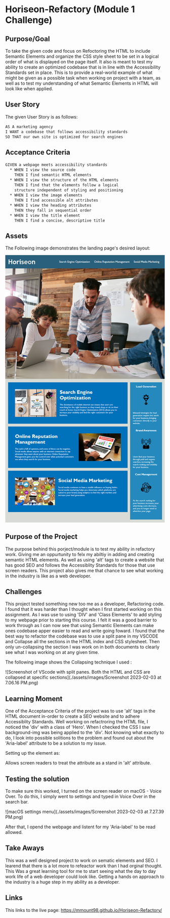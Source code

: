 # Horiseon-Refactory (Module 1 Challenge)

## Purpose/Goal 
  To take the given code and focus on Refoctoring the HTML to include Semantic Elements and organize the CSS style sheet to be set in a logical order of what is displayed on the page itself. It also is meant to test my ability to create an optimized codebase that is in line with the Accessibility Standards set in place. This is to provide a real-world example of what might be given as a possible task when working on project with a team, as well as to test my understanding of what Semantic Elements in HTML will look like when applied. 
  
 ## User Story
  The given User Story is as follows:
    
    AS A marketing agency
    I WANT a codebase that follows accessibility standards
    SO THAT our own site is optimized for search engines
    
  ## Acceptance Criteria
    GIVEN a webpage meets accessibility standards
      * WHEN I view the source code
        THEN I find semantic HTML elements
      * WHEN I view the structure of the HTML elements
        THEN I find that the elements follow a logical 
        structure independent of styling and positioning
      * WHEN I view the image elements
        THEN I find accessible alt attributes
      * WHEN I view the heading attributes
        THEN they fall in sequential order
      * WHEN I view the title element
        THEN I find a concise, descriptive title
        
 ## Assets
 
 The Following image demonstrates the landing page's desired layout:
 
![The Landing Page Demo and Style Guide](./assets/images/Demo-landing-page.png)

## Purpose of the Project 

The purpose behind this porject/module is to test my ability in refactory work. Giving me an oppurtunity to felx my abiltiy in adding and creating semantic HTML elements. As well as using 'alt' tags to create a website that has good SEO and follows the Accessiblity Standards for those that use screen readers. This project also gives me that chance to see what working in the industry is like as a web developer. 

## Challenges

 This project tested something new too me as a developer, Refactoring code. I found that it was harder than I thought when I first started working on this assignment. As I was use to using 'DIV' and 'Class Elements' to add styling to my webpage prior to starting this course. I felt it was a good barrier to work through as I can now see that using Semantic Elements can make ones codebase apper easier to read and write going foward. I found that the best way to refactor the codebase was to use a split pane in my VSCODE and Collapse all the sections in the HTML index and CSS stylesheet. Then only un-collapsing the section I was work on in both documents to clearly see what I was working on at any given time. 
 
The following image shows the Collapsing technique I used :

![Screenshot of VScode with split panes. Both the HTML and CSS are collapsed at specific sections](./assets/images/Screenshot 2023-02-03 at 7.06.16 PM.png)

## Learning Moment

One of the Acceptance Criteria of the project was to use 'alt' tags in the HTML document in-order to create a SEO website and to adhere Accessiblity Standards. Well working on refactroring the HTML file, I noticed the 'div' with a class of 'Hero'. When I checked the CSS I saw background-img was being applied to the 'div'. Not knowing what exactly to do, I look into possible solitions to the problem and found out about the 'Aria-label' attribute to be a solution to my issue. 

Setting up the element as: 
<div class="hero" aria-label=""></div> 

Allows screen readers to treat the attribute as a stand in 'alt' attribute. 

## Testing the solution

To make sure this worked, I turned on the screen reader on macOS - Voice Over. To do this, I simply went to settings and typed in Voice Over in the search bar. 

![macOS settings menu](./assets/images/Screenshot 2023-02-03 at 7.27.39 PM.png)

After that, I opend the webpage and listent for my 'Aria-label' to be read allowed. 

## Take Aways 

This was a well designed project to work on sematic elements and SEO. I learend that there is a lot more to refeactor work than I had orginal thought. This Was a great learning tool for me to start seeing what the day to day work life of a web developer could look like. Getting a hands on approach to the industry is a huge step in my ability as a developer.

## Links
This links to the live page: 
https://mmount98.github.io/Horiseon-Refactory/
